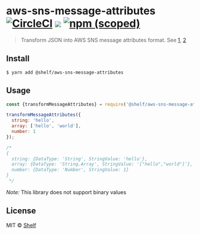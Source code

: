 # aws-sns-message-attributes [![CircleCI](https://circleci.com/gh/shelfio/aws-sns-message-attributes/tree/master.svg?style=svg)](https://circleci.com/gh/shelfio/aws-sns-message-attributes/tree/master) ![](https://img.shields.io/badge/code_style-prettier-ff69b4.svg) [![npm (scoped)](https://img.shields.io/npm/v/@shelf/aws-sns-message-attributes.svg)](https://www.npmjs.com/package/@shelf/aws-sns-message-attributes)

> Transform JSON into AWS SNS message attributes format. See [1](https://docs.aws.amazon.com/sns/latest/dg/sns-message-attributes.html), [2](https://docs.aws.amazon.com/sns/latest/dg/sns-subscription-filter-policies.html)

## Install

```
$ yarn add @shelf/aws-sns-message-attributes
```

## Usage

```js
const {transformMessageAttributes} = require('@shelf/aws-sns-message-attributes');

transformMessageAttributes({
  string: 'hello',
  array: ['hello', 'world'],
  number: 1
});

/*
{
  string: {DataType: 'String', StringValue: 'hello'},
  array: {DataType: 'String.Array', StringValue: '["hello","world"]'},
  number: {DataType: 'Number', StringValue: 1}
}
 */
```

_Note:_ This library does not support binary values

## License

MIT © [Shelf](https://shelf.io)
